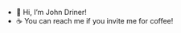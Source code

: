 - 👋 Hi, I’m John Driner!
- ☕ You can reach me if you invite me for coffee!

<!---
JDriner/John Driner is a ✨ special ✨ repository because its `README.md` (this file) appears on your GitHub profile.
You can click the Preview link to take a look at your changes.
--->
